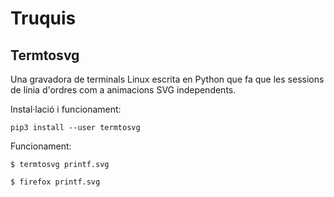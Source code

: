 <!-- TITLE: Truquis -->
<!-- SUBTITLE: A quick summary of Truquis -->

# Truquis

## Termtosvg

Una gravadora de terminals Linux escrita en Python que fa que les sessions de línia d'ordres com a animacions SVG independents.

Instal·lació i funcionament:

`pip3 install --user termtosvg`

Funcionament:

`$ termtosvg printf.svg`

`$ firefox printf.svg`



